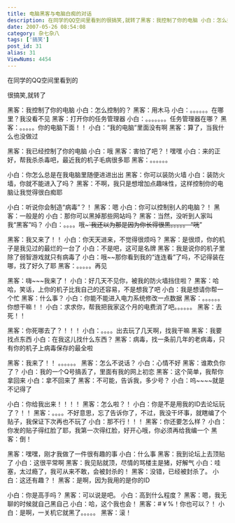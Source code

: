 ```yaml
---
title: 电脑黑客与电脑白痴的对话
description: 在同学的QQ空间里看到的很搞笑,就转了黑客：我控制了你的电脑 小白：怎么控制的？ 黑客：用木马 小白：。。。。。。在哪里？我没看不见 黑客：打开你的任务管理器 小白：。。。。。。。任务管理器在哪？ 黑客：。。。。。你的电脑下面！！ 小白：&ldquo;我的电脑&rdquo;里面没有啊 黑客：算了，当我什么也没做过 黑客：我已经控制了你的电脑 小白：哦 黑客：害怕了吧...
date: 2007-05-26 08:54:08
category: 杂七杂八
tags: ['搞笑']
post_id: 31
alias: 31
ViewNums: 4454
---
```


在同学的QQ空间里看到的

很搞笑,就转了

黑客：我控制了你的电脑
小白：怎么控制的？
黑客：用木马
小白：。。。。。。在哪里？我没看不见
黑客：打开你的任务管理器
小白：。。。。。。。任务管理器在哪？
黑客：。。。。。你的电脑下面！！
小白：&ldquo;我的电脑&rdquo;里面没有啊
黑客：算了，当我什么也没做过

黑客：我已经控制了你的电脑
小白：哦
黑客：害怕了吧？！嘿嘿
小白：来的正好，帮我杀杀毒吧，最近我的机子毛病很多耶
黑客：。。。。。。

小白：你怎么总是在我电脑里随便进进出出
黑客：你可以装防火墙
小白：装防火墙，你就不能进入了吗？
黑客：不啊，我只是想增加点趣味性，这样控制你的电脑让我觉得很白痴耶

小白：听说你会制造&ldquo;病毒&rdquo;？！
黑客：嗯
小白：你可以控制别人的电脑？！
黑客：一般是的
小白：那你可以黑掉那些网站吗？
黑客：当然，没听到人家叫我&ldquo;黑客&rdquo;吗？
小白：。。。。哦~~~`我还以为那是因为你长得很黑。。。。。
&ldquo;咣~~&rdquo;

黑客：我又来了！！
小白：你天天进来，不觉得很烦吗？
黑客：是很烦，你的机子是我见过的最烂的一台了
小白：不是吧，这可是名牌
黑客：我是说你的机子里除了弱智游戏就只有病毒了
小白：哦~~那你看到我的&ldquo;连连看&rdquo;了吗，不记得装在哪，找了好久了耶
黑客：。。。。。再见

黑客：嗨~~~我来了！
小白：好几天不见你，被我的防火墙挡住啦？
黑客：哈哈，笑话，上你的机子比我自己的还容易，不是想我了吧
小白：我是想请你帮一个忙
黑客：什么事？
小白：你能不能进入电力系统修改一点数据
黑客：。。。。。。你想干嘛！！
小白：求求你，帮我把我家这个月的电费消了吧。。。。。。
黑客：去死！！

黑客：你死哪去了？！！！
小白：。。。。出去玩了几天啊，找我干嘛
黑客：我要找点东西
小白：在我这儿找什么东西？
黑客：病毒，找一条前几年的老病毒，只有你的机子上病毒保存的最全啦

黑客：我来了！！
。。。。。。
黑客：怎么不说话？
小白：心情不好
黑客：谁欺负你了？
小白：我的一个Q号搞丢了，里面有我的网上初恋
黑客：这个简单，我帮你拿回来
小白：拿不回来了
黑客：不可能，告诉我，多少号？
小白：呜~~~~就是不记得了

小白：你给我出来！！！！
黑客：怎么啦？！
小白：你是不是用我的ID去论坛玩了？！！
黑客：。。。。不好意思，忘了告诉你了，不过，我没干坏事，就瞎编了个贴子，我保证下次再也不玩了
小白：那不行！！！
黑客：你还要怎么样？
小白：你发的贴子得红脸了耶，我第一次得红脸，好开心哦，你必须再给我编一个
黑客：倒！

黑客：嘿嘿，刚才我做了一件很有趣的事
小白：什么事
黑客：我到论坛上去顶贴了
小白：这很平常啊
黑客：我见贴就顶，尽情的骂楼主是猪，好解气
小白：哇塞，太过瘾了，我可从来不敢，会被封杀的！
黑客：没错，已经被封杀了。
小白：这还有趣？！
黑客：是啊，因为我用的是你的ID

小白：你是高手吗？
黑客：可以说是吧。
小白：高到什么程度？
黑客：嗯，我无聊的时候就自己黑自己
小白：哈，这个我也会！
黑客：#￥%！你也可以？！
小白：是啊，一关机它就黑了。。。。。
黑客：滚！

